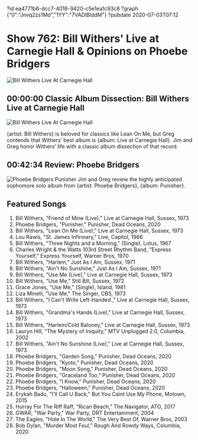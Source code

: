 ?id ea4771b6-dcc7-4016-9420-c5e1ea1c93c8
?graph {"0":"Jnvq2zs1Md","1YY":"7VADlBIddM"}
?pubdate 2020-07-03T07:12
# Show 762: Bill Withers' Live at Carnegie Hall & Opinions on Phoebe Bridgers

![Bill Withers Live At Carnegie Hall](https://static.soundopinions.org/assets/762/013.jpg)

## 00:00:00 Classic Album Dissection: Bill Withers Live at Carnegie Hall

![Bill Withers Live At Carnegie Hall](https://static.soundopinions.org/assets/762/013.jpg)

{artist: Bill Withers} is beloved for classics like Lean On Me, but Greg contends that Withers’ best album is {album: Live at Carnegie Hall}. Jim and Greg honor Withers’ life with a classic album dissection of that record. 

## 00:42:34 Review: Phoebe Bridgers

![Phoebe Bridgers Punisher](https://static.soundopinions.org/assets/762/1YY12.jpg)
Jim and Greg review the highly anticipated sophomore solo album from {artist: Phoebe Bridgers}, {album: Punisher}.

## Featured Songs

1. Bill Withers, "Friend of Mine (Live)," Live at Carnegie Hall, Sussex, 1973
1. Phoebe Bridgers, "Punisher," Punisher, Dead Oceans, 2020
1. Bill Withers, "Lean On Me (Live)," Live at Carnegie Hall, Sussex, 1973
1. Lou Rawls, "St. James Infirmary," Live, Capitol, 1966
1. Bill Withers, "Three Nights and a Morning," (Single), Lotus, 1967
1. Charles Wright & the Watts 103rd Street Rhythm Band, "Express Yourself," Express Yourself, Warner Bros, 1970
1. Bill Withers, "Harlem," Just As I Am, Sussex, 1971
1. Bill Withers, "Ain't No Sunshine," Just As I Am, Sussex, 1971
1. Bill Withers, "Use Me (Live)," Live at Carnegie Hall, Sussex, 1973
1. Bill Withers, "Use Me," Still Bill, Sussex, 1972
1. Grace Jones, "Use Me," (Single), Island, 1981
1. Liza Minelli, "Use Me," The Singer, CBS, 1973
1. Bill Withers, "I Can't Write Left-Handed ," Live at Carnegie Hall, Sussex, 1973
1. Bill Withers, "Grandma's Hands (Live)," Live at Carnegie Hall, Sussex, 1973
1. Bill Withers, "Harlem/Cold Baloney," Live at Carnegie Hall, Sussex, 1973
1. Lauryn Hill, "The Mystery of Iniquity," MTV Unplugged 2.0, Columbia, 2002
1. Bill Withers, "Ain't No Sunshine (Live)," Live at Carnegie Hall, Sussex, 1973
1. Phoebe Bridgers, "Garden Song," Punisher, Dead Oceans, 2020
1. Phoebe Bridgers, "Kyoto," Punisher, Dead Oceans, 2020
1. Phoebe Bridgers, "Moon Song," Punisher, Dead Oceans, 2020
1. Phoebe Bridgers, "Graceland Too," Punisher, Dead Oceans, 2020
1. Phoebe Bridgers, "I Know," Punisher, Dead Oceans, 2020
1. Phoebe Bridgers, "Halloween," Punisher, Dead Oceans, 2020
1. Erykah Badu, "I'll Call U Back," But You Caint Use My Phone, Motown, 2015
1. Hurray For The Riff Raff, "Rican Beach," The Navigator, ATO, 2017
1. GWAR, "War Party," War Party, DRT Entertainment, 2004
1. The Eagles, "Hole In The World," The Very Best Of, Warner Bros, 2003
1. Bob Dylan, "Murder Most Foul," Rough And Rowdy Ways, Columbia, 2020